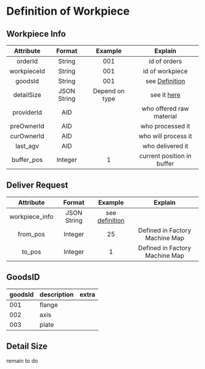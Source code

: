 # Definition of Workpiece


## Workpiece Info

|   Attribute   |   Format    |    Example     |          Explain           |
| :-----------: | :---------: | :------------: | :------------------------: |
| orderId       |   String    |      001       |      id of orders          |
| workpieceId   |   String    |      001       |      id of workpiece       |
|   goodsId     |   String    |      001       |  see [Definition](#goodsId)|
|  detailSize  | JSON String | Depend on type |        see it [here]()     |
| providerId |   AID    |            |      who offered raw material      |
| preOwnerId |   AID    |            |      who processed it      |
| curOwnerId |   AID    |             |    who will process  it    |
|   last_agv    |   AID    |            |      who delivered it      |
|  buffer_pos   |   Integer   |       1        | current position in buffer |


## Deliver Request
|   Attribute    |   Format    |              Example              |            Explain             |
| :------------: | :---------: | :-------------------------------: | :----------------------------: |
| workpiece_info | JSON String | see [definition](#workpiece-info) |                                |
|    from_pos    |   Integer   |                25                 | Defined in Factory Machine Map |
|     to_pos     |   Integer   |                 1                 | Defined in Factory Machine Map |

## GoodsID
| goodsId | description | extra |
|:--------|:------------|:------|
| 001     | flange      |       |
| 002     | axis        |       |
| 003     | plate       |       |

## Detail Size

remain to do
